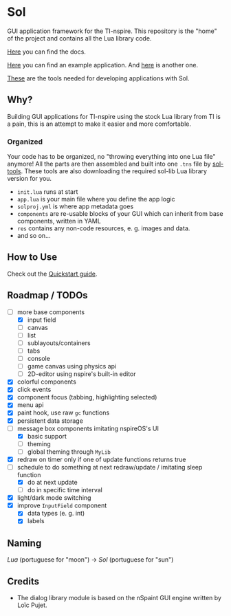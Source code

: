 
# Sol

GUI application framework for the TI-nspire. This repository is the "home" of the project
and contains all the Lua library code.

[Here](https://alexcoder04.github.io/sol-docs/) you can find the docs.

[Here](https://github.com/alexcoder04/sol-helloworld) you can find an example application.
And [here](https://github.com/alexcoder04/nclock22) is another one.

[These](https://github.com/alexcoder04/sol-tools) are the tools needed for developing applications with Sol.

## Why?

Building GUI applications for TI-nspire using the stock Lua library from TI
is a pain, this is an attempt to make it easier and more comfortable.

### Organized

Your code has to be organized, no "throwing everything into one Lua file" anymore!
All the parts are then assembled and built into one `.tns` file by [sol-tools](https://github.com/alexcoder04/sol-tools).
These tools are also downloading the required sol-lib Lua library version for you.

 - `init.lua` runs at start
 - `app.lua` is your main file where you define the app logic
 - `solproj.yml` is where app metadata goes
 - `components` are re-usable blocks of your GUI which can inherit from base components, written in YAML
 - `res` contains any non-code resources, e. g. images and data.
 - and so on...

## How to Use

Check out the [Quickstart guide](https://alexcoder04.github.io/sol-docs/quickstart.html).

## Roadmap / TODOs

 - [ ] more base components
   - [x] input field
   - [ ] canvas
   - [ ] list
   - [ ] sublayouts/containers
   - [ ] tabs
   - [ ] console
   - [ ] game canvas using physics api
   - [ ] 2D-editor using nspire's built-in editor
 - [x] colorful components
 - [x] click events
 - [x] component focus (tabbing, highlighting selected)
 - [x] menu api
 - [x] paint hook, use raw `gc` functions
 - [x] persistent data storage
 - [ ] message box components imitating nspireOS's UI
   - [x] basic support
   - [ ] theming
   - [ ] global theming through `MyLib`
 - [x] redraw on timer only if one of update functions returns true
 - [ ] schedule to do something at next redraw/update / imitating sleep function
   - [x] do at next update
   - [ ] do in specific time interval
 - [x] light/dark mode switching
 - [x] improve `InputField` component
   - [x] data types (e. g. int)
   - [x] labels

## Naming

*Lua* (portuguese for "moon") -> *Sol* (portuguese for "sun")

## Credits

 - The dialog library module is based on the nSpaint GUI engine written by Loïc Pujet.

